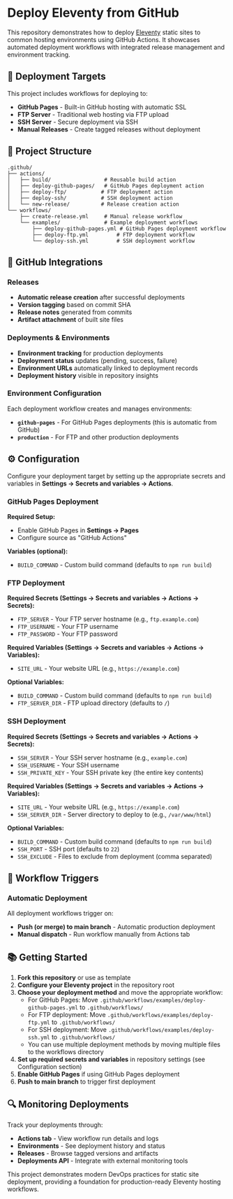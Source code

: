 # Deploy Eleventy from GitHub

This repository demonstrates how to deploy [Eleventy](https://11ty.dev) static sites to common hosting environments using GitHub Actions. It showcases automated deployment workflows with integrated release management and environment tracking.

## 🚀 Deployment Targets

This project includes workflows for deploying to:

- **GitHub Pages** - Built-in GitHub hosting with automatic SSL
- **FTP Server** - Traditional web hosting via FTP upload
- **SSH Server** - Secure deployment via SSH
- **Manual Releases** - Create tagged releases without deployment

## 📁 Project Structure

```text
.github/
├── actions/
│   ├── build/                 # Reusable build action
│   ├── deploy-github-pages/   # GitHub Pages deployment action
│   ├── deploy-ftp/           # FTP deployment action
│   ├── deploy-ssh/           # SSH deployment action
│   └── new-release/          # Release creation action
└── workflows/
    ├── create-release.yml     # Manual release workflow
    └── examples/              # Example deployment workflows
        ├── deploy-github-pages.yml # GitHub Pages deployment workflow
        ├── deploy-ftp.yml         # FTP deployment workflow
        └── deploy-ssh.yml         # SSH deployment workflow
```

## 🔧 GitHub Integrations

### Releases

- **Automatic release creation** after successful deployments
- **Version tagging** based on commit SHA
- **Release notes** generated from commits
- **Artifact attachment** of built site files

### Deployments & Environments

- **Environment tracking** for production deployments
- **Deployment status** updates (pending, success, failure)
- **Environment URLs** automatically linked to deployment records
- **Deployment history** visible in repository insights

### Environment Configuration

Each deployment workflow creates and manages environments:

- **`github-pages`** - For GitHub Pages deployments (this is automatic from GitHub)
- **`production`** - For FTP and other production deployments

## ⚙️ Configuration

Configure your deployment target by setting up the appropriate secrets and variables in **Settings → Secrets and variables → Actions**.

### GitHub Pages Deployment

**Required Setup:**

- Enable GitHub Pages in **Settings → Pages**
- Configure source as "GitHub Actions"

**Variables (optional):**

- `BUILD_COMMAND` - Custom build command (defaults to `npm run build`)

### FTP Deployment

**Required Secrets (Settings → Secrets and variables → Actions → Secrets):**

- `FTP_SERVER` - Your FTP server hostname (e.g., `ftp.example.com`)
- `FTP_USERNAME` - Your FTP username
- `FTP_PASSWORD` - Your FTP password

**Required Variables (Settings → Secrets and variables → Actions → Variables):**

- `SITE_URL` - Your website URL (e.g., `https://example.com`)

**Optional Variables:**

- `BUILD_COMMAND` - Custom build command (defaults to `npm run build`)
- `FTP_SERVER_DIR` - FTP upload directory (defaults to `/`)

### SSH Deployment

**Required Secrets (Settings → Secrets and variables → Actions → Secrets):**

- `SSH_SERVER` - Your SSH server hostname (e.g., `example.com`)
- `SSH_USERNAME` - Your SSH username
- `SSH_PRIVATE_KEY` - Your SSH private key (the entire key contents)

**Required Variables (Settings → Secrets and variables → Actions → Variables):**

- `SITE_URL` - Your website URL (e.g., `https://example.com`)
- `SSH_SERVER_DIR` - Server directory to deploy to (e.g., `/var/www/html`)

**Optional Variables:**

- `BUILD_COMMAND` - Custom build command (defaults to `npm run build`)
- `SSH_PORT` - SSH port (defaults to `22`)
- `SSH_EXCLUDE` - Files to exclude from deployment (comma separated)

## 🔄 Workflow Triggers

### Automatic Deployment

All deployment workflows trigger on:

- **Push (or merge) to main branch** - Automatic production deployment
- **Manual dispatch** - Run workflow manually from Actions tab

## 📚 Getting Started

1. **Fork this repository** or use as template
2. **Configure your Eleventy project** in the repository root
3. **Choose your deployment method** and move the appropriate workflow:
   - For GitHub Pages: Move `.github/workflows/examples/deploy-github-pages.yml` to `.github/workflows/`
   - For FTP deployment: Move `.github/workflows/examples/deploy-ftp.yml` to `.github/workflows/`
   - For SSH deployment: Move `.github/workflows/examples/deploy-ssh.yml` to `.github/workflows/`
   - You can use multiple deployment methods by moving multiple files to the workflows directory
4. **Set up required secrets and variables** in repository settings (see Configuration section)
5. **Enable GitHub Pages** if using GitHub Pages deployment
6. **Push to main branch** to trigger first deployment

## 🔍 Monitoring Deployments

Track your deployments through:

- **Actions tab** - View workflow run details and logs
- **Environments** - See deployment history and status
- **Releases** - Browse tagged versions and artifacts
- **Deployments API** - Integrate with external monitoring tools

This project demonstrates modern DevOps practices for static site deployment, providing a foundation for production-ready Eleventy hosting workflows.

